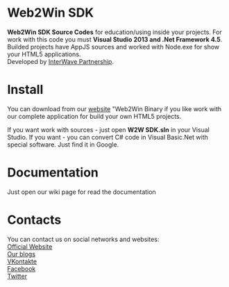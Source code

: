 # Web2Win SDK
<b>Web2Win SDK Source Codes</b> for education/using inside your projects.
For work with this code you must <b>Visual Studio 2013 and .Net Framework 4.5</b>.
Builded projects have AppJS sources and worked with Node.exe for show your HTML5 applications.<br/>
Developed by <a href="http://iwaps.ru/">InterWave Partnership</a>.

# Install
You can download from our <a href="http://services.iwaps.ru/w2w/">website</a> "Web2Win Binary if you like work with our complete application for build your own HTML5 projects.

If you want work with sources - just open <b>W2W SDK.sln</b> in your Visual Studio. If you want - you can convert C# code in Visual Basic.Net with special software. Just find it in Google.

# Documentation
Just open our wiki page for read the documentation

# Contacts
You can contact us on social networks and websites:<br/>
<a href="https://iwaps.ru/">Official Website</a><br/>
<a href="http://blog.iwaps.ru/">Our blogs</a><br/>
<a href="http://vk.com/my_bdev">VKontakte</a><br/>
<a href="http://facebook.com/iwateam">Facebook</a><br/>
<a href="http://twitter.com/InterWave">Twitter</a>
